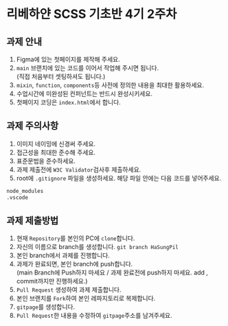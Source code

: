 # 리베하얀 SCSS 기초반 4기 2주차

## 과제 안내

1. Figma에 있는 첫페이지를 제작해 주세요.
2. `main` 브랜치에 있는 코드를 이어서 작업해 주시면 됩니다. <br> (직접 처음부터 셋팅하셔도 됩니다.)
3. `mixin`, `function`, `components`등 사전에 정의한 내용을 최대한 활용하세요.
4. 수업시간에 미완성된 컨퍼넌트는 반드시 완성시키세요.
5. 첫페이지 코딩은 `index.html`에서 합니다.

## 과제 주의사항

1. 이미지 네이밍에 신경써 주세요.
2. 접근성을 최대한 준수해 주세요.
3. 표준문법을 준수하세요.
4. 과제 제출전에 `W3C Validator`검사후 제출하세요.
5. root에 `.gitignore` 파일을 생성하세요. 해당 파일 안에는 다음 코드를 넣어주세요.

```txt
node_modules
.vscode
```

## 과제 제출방법

1. 현재 `Repository`를 본인의 PC에 `clone`합니다.
2. 자신의 이름으로 branch를 생성합니다. `git branch HaSungPil`
3. 본인 branch에서 과제를 진행합니다.
4. 과제가 완료되면, 본인 branch에 push합니다.<br> (main Branch에 Push하지 마세요 / 과제 완료전에 push하지 마세요. add , commit까지만 진행하세요.)
5. `Pull Request` 생성하여 과제 제출합니다.
6. 본인 브랜치를 `Fork`하여 본인 레파지토리로 복제합니다.
7. `gitpage`를 생성합니다.
8. `Pull Request`한 내용을 수정하여 `gitpage`주소를 남겨주세요.
